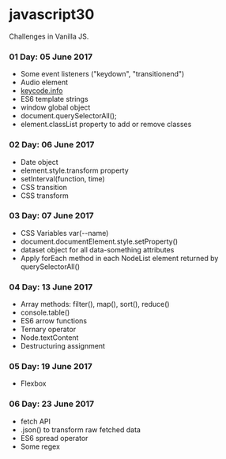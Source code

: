 # javascript30

Challenges in Vanilla JS.

### 01 Day: 05 June 2017

- Some event listeners ("keydown", "transitionend")
- Audio element
- [keycode.info](http://keycode.info/)
- ES6 template strings
- window global object
- document.querySelectorAll();
- element.classList property to add or remove classes

### 02 Day: 06 June 2017

- Date object
- element.style.transform property
- setInterval(function, time)
- CSS transition
- CSS transform

### 03 Day: 07 June 2017

- CSS Variables var(--name)
- document.documentElement.style.setProperty()
- dataset object for all data-something attributes
- Apply forEach method in each NodeList element returned by querySelectorAll()

### 04 Day: 13 June 2017

- Array methods: filter(), map(), sort(), reduce()
- console.table()
- ES6 arrow functions
- Ternary operator
- Node.textContent
- Destructuring assignment

### 05 Day: 19 June 2017

- Flexbox

### 06 Day: 23 June 2017

- fetch API
- .json() to transform raw fetched data
- ES6 spread operator
- Some regex

